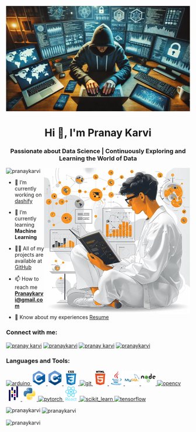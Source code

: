 <img src="https://github.com/Pranaykarvi/Pranaykarvi/blob/main/9d872ddd-7add-4fcf-afbf-3c079ceb8b6a.webp" width="800" />


<h1 align="center">Hi 👋, I'm Pranay Karvi</h1>
<h3 align="center">Passionate about Data Science | Continuously Exploring and Learning the World of Data</h3>
<img align="right" alt ="coding" width="400" src="https://github.com/Pranaykarvi/Pranaykarvi/blob/main/data-scientist-bioinformatics-specialist-it-illustrated-flat-minimal-design_987764-252730.jpg"
<p align="left"> <img src="https://komarev.com/ghpvc/?username=pranaykarvi&label=Profile%20views&color=0e75b6&style=flat" alt="pranaykarvi" /> </p>

- 🔭 I’m currently working on [dashify](https://github.com/Pranaykarvi/dashify)

- 🌱 I’m currently learning **Machine Learning**

- 👨‍💻 All of my projects are available at [GitHub](https://github.com/Pranaykarvi?tab=repositories)

- 📫 How to reach me **Pranaykarvi@gmail.com**

- 📄 Know about my experiences [Resume]([https://drive.google.com/drive/u/0/home](https://drive.google.com/file/d/1_wtrUZT2k3XQlzOn2eKMkDoNoQis-LJJ/view?usp=sharing))
<h3 align="left">Connect with me:</h3>
<p align="left">
<a href="https://www.linkedin.com/in/pranay-karvi-b5895a288/" target="blank"><img align="center" src="https://raw.githubusercontent.com/rahuldkjain/github-profile-readme-generator/master/src/images/icons/Social/linked-in-alt.svg" alt="pranay karvi" height="30" width="40" /></a>
<a href="https://kaggle.com/pranaykarvi" target="blank"><img align="center" src="https://raw.githubusercontent.com/rahuldkjain/github-profile-readme-generator/master/src/images/icons/Social/kaggle.svg" alt="pranaykarvi" height="30" width="40" /></a>
<a href="https://www.hackerrank.com/profile/pranaykarvi" target="blank"><img align="center" src="https://raw.githubusercontent.com/rahuldkjain/github-profile-readme-generator/master/src/images/icons/Social/hackerrank.svg" alt="pranay karvi" height="30" width="40" /></a>
<a href="https://www.leetcode.com/pranaykarvi" target="blank"><img align="center" src="https://raw.githubusercontent.com/rahuldkjain/github-profile-readme-generator/master/src/images/icons/Social/leet-code.svg" alt="pranaykarvi" height="30" width="40" /></a>
</p>

<h3 align="left">Languages and Tools:</h3>
<p align="left"> <a href="https://www.arduino.cc/" target="_blank" rel="noreferrer"> <img src="https://cdn.worldvectorlogo.com/logos/arduino-1.svg" alt="arduino" width="40" height="40"/> </a> <a href="https://www.cprogramming.com/" target="_blank" rel="noreferrer"> <img src="https://raw.githubusercontent.com/devicons/devicon/master/icons/c/c-original.svg" alt="c" width="40" height="40"/> </a> <a href="https://www.w3schools.com/cpp/" target="_blank" rel="noreferrer"> <img src="https://raw.githubusercontent.com/devicons/devicon/master/icons/cplusplus/cplusplus-original.svg" alt="cplusplus" width="40" height="40"/> </a> <a href="https://www.w3schools.com/css/" target="_blank" rel="noreferrer"> <img src="https://raw.githubusercontent.com/devicons/devicon/master/icons/css3/css3-original-wordmark.svg" alt="css3" width="40" height="40"/> </a> <a href="https://git-scm.com/" target="_blank" rel="noreferrer"> <img src="https://www.vectorlogo.zone/logos/git-scm/git-scm-icon.svg" alt="git" width="40" height="40"/> </a> <a href="https://www.w3.org/html/" target="_blank" rel="noreferrer"> <img src="https://raw.githubusercontent.com/devicons/devicon/master/icons/html5/html5-original-wordmark.svg" alt="html5" width="40" height="40"/> </a> <a href="https://www.java.com" target="_blank" rel="noreferrer"> <img src="https://raw.githubusercontent.com/devicons/devicon/master/icons/java/java-original.svg" alt="java" width="40" height="40"/> </a> <a href="https://www.mysql.com/" target="_blank" rel="noreferrer"> <img src="https://raw.githubusercontent.com/devicons/devicon/master/icons/mysql/mysql-original-wordmark.svg" alt="mysql" width="40" height="40"/> </a> <a href="https://nodejs.org" target="_blank" rel="noreferrer"> <img src="https://raw.githubusercontent.com/devicons/devicon/master/icons/nodejs/nodejs-original-wordmark.svg" alt="nodejs" width="40" height="40"/> </a> <a href="https://opencv.org/" target="_blank" rel="noreferrer"> <img src="https://www.vectorlogo.zone/logos/opencv/opencv-icon.svg" alt="opencv" width="40" height="40"/> </a> <a href="https://pandas.pydata.org/" target="_blank" rel="noreferrer"> <img src="https://raw.githubusercontent.com/devicons/devicon/2ae2a900d2f041da66e950e4d48052658d850630/icons/pandas/pandas-original.svg" alt="pandas" width="40" height="40"/> </a> <a href="https://www.python.org" target="_blank" rel="noreferrer"> <img src="https://raw.githubusercontent.com/devicons/devicon/master/icons/python/python-original.svg" alt="python" width="40" height="40"/> </a> <a href="https://pytorch.org/" target="_blank" rel="noreferrer"> <img src="https://www.vectorlogo.zone/logos/pytorch/pytorch-icon.svg" alt="pytorch" width="40" height="40"/> </a> <a href="https://reactjs.org/" target="_blank" rel="noreferrer"> <img src="https://raw.githubusercontent.com/devicons/devicon/master/icons/react/react-original-wordmark.svg" alt="react" width="40" height="40"/> </a> <a href="https://scikit-learn.org/" target="_blank" rel="noreferrer"> <img src="https://upload.wikimedia.org/wikipedia/commons/0/05/Scikit_learn_logo_small.svg" alt="scikit_learn" width="40" height="40"/> </a> <a href="https://www.tensorflow.org" target="_blank" rel="noreferrer"> <img src="https://www.vectorlogo.zone/logos/tensorflow/tensorflow-icon.svg" alt="tensorflow" width="40" height="40"/> </a> </p>

<p><img align="left" src="https://github-readme-stats.vercel.app/api/top-langs?username=pranaykarvi&show_icons=true&locale=en&layout=compact" alt="pranaykarvi" /></p>

<p>&nbsp;<img align="center" src="https://github-readme-stats.vercel.app/api?username=pranaykarvi&show_icons=true&locale=en" alt="pranaykarvi" /></p>

<p><img align="center" src="https://github-readme-streak-stats.herokuapp.com/?user=pranaykarvi&" alt="pranaykarvi" /></p>
